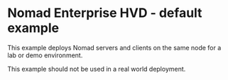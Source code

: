 # Nomad Enterprise HVD - default example

This example deploys Nomad servers and clients on the same node for a lab or demo environment.

This example should not be used in a real world deployment.
